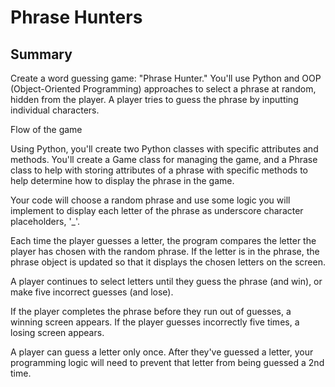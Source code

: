 # Phrase Hunters

## Summary
Create a word guessing game: "Phrase Hunter." You'll use Python and OOP (Object-Oriented Programming) approaches to select a phrase at random, hidden from the player. A player tries to guess the phrase by inputting individual characters.

Flow of the game

Using Python, you'll create two Python classes with specific attributes and methods. You'll create a Game class for managing the game, and a Phrase class to help with storing attributes of a phrase with specific methods to help determine how to display the phrase in the game.

Your code will choose a random phrase and use some logic you will implement to display each letter of the phrase as underscore character placeholders, '_'.

Each time the player guesses a letter, the program compares the letter the player has chosen with the random phrase. If the letter is in the phrase, the phrase object is updated so that it displays the chosen letters on the screen.

A player continues to select letters until they guess the phrase (and win), or make five incorrect guesses (and lose).

If the player completes the phrase before they run out of guesses, a winning screen appears. If the player guesses incorrectly five times, a losing screen appears.

A player can guess a letter only once. After they've guessed a letter, your programming logic will need to prevent that letter from being guessed a 2nd time.
 